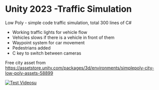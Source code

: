 # Unity 2023 -Traffic Simulation
 Low Poly - simple code traffic simulation, total 300 lines of C# 

- Working traffic lights for vehicle flow
- Vehicles slows if there is a vehicle in front of them
- Waypoint system for car movement
- Pedestrians added
- C key to switch between cameras

 Free city asset from https://assetstore.unity.com/packages/3d/environments/simplepoly-city-low-poly-assets-58899

 [![Test Videosu](https://img.youtube.com/vi/7aef_GOAw1E/0.jpg)](https://www.youtube.com/watch?v=7aef_GOAw1E)

 
